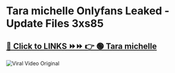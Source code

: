 
 # Tara michelle Onlyfans Leaked - Update Files 3xs85

## <h2><a href="https://clipsfans.com/Tara_michelle&ref=git">🔗 Click to LINKS ⏩⏩ 👉 🟢 Tara michelle </a></h2>

<a href="https://clipsfans.com/Tara_michelle&ref=git" rel="nofollow" data-target="animated-image.originalLink"><img src="https://i.ibb.co.com/xMMVF88/686577567.gif" alt="Viral Video Original" style="max-width: 100%; display: inline-block;" data-target="animated-image.originalImage"></a>

